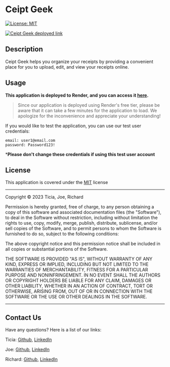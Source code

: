 # Ceipt Geek

[![License: MIT](https://img.shields.io/badge/License-MIT-yellow.svg)](https://opensource.org/licenses/MIT) 

[![Ceipt Geek deployed link](https://img.shields.io/badge/Render-%46E3B7.svg?style=for-the-badge&logo=render&logoColor=white)](https://ceipt-geek.onrender.com/)


## Description

Ceipt Geek helps you organize your receipts by providing a convenient place for you to upload, edit, and view your receipts online.  


## <a id="usage"></a>Usage

**This application is deployed to Render, and you can access it [here](https://ceipt-geek.onrender.com/).**

> Since our application is deployed using Render's free tier, please be aware that it can take a few minutes for the application to load. We apologize for the inconvenience and appreciate your understanding!

If you would like to test the application, you can use our test user credentials:

```
email: user1@email.com
password: Password123!
```
***Please don't change these credentials if using this test user account**

## <a id="license"></a>License

This application is covered under the [MIT](https://opensource.org/licenses/MIT) license

----------------------------------------------------------------

  Copyright © 2023 Ticia, Joe, Richard

  Permission is hereby granted, free of charge, to any person obtaining a copy of this software and associated documentation files (the "Software"), to deal in the Software without restriction, including without limitation the rights to use, copy, modify, merge, publish, distribute, sublicense, and/or sell copies of the Software, and to permit persons to whom the Software is furnished to do so, subject to the following conditions:
  
  The above copyright notice and this permission notice shall be included in all copies or substantial portions of the Software.
  
  THE SOFTWARE IS PROVIDED "AS IS", WITHOUT WARRANTY OF ANY KIND, EXPRESS OR IMPLIED, INCLUDING BUT NOT LIMITED TO THE WARRANTIES OF MERCHANTABILITY, FITNESS FOR A PARTICULAR PURPOSE AND NONINFRINGEMENT. IN NO EVENT SHALL THE AUTHORS OR COPYRIGHT HOLDERS BE LIABLE FOR ANY CLAIM, DAMAGES OR OTHER LIABILITY, WHETHER IN AN ACTION OF CONTRACT, TORT OR OTHERWISE, ARISING FROM, OUT OF OR IN CONNECTION WITH THE SOFTWARE OR THE USE OR OTHER DEALINGS IN THE SOFTWARE.

  ----------------------------------------------------------------


## <a id="contact"></a>Contact Us

Have any questions? Here is a list of our links:

Ticia: [Github](https://github.com/TiciaD), [LinkedIn](https://www.linkedin.com/in/ticia-dunn/)

Joe: [Github](https://github.com/JoeNeedham), [LinkedIn](https://www.linkedin.com/in/joe-needham/)

Richard: [Github](https://github.com/RichardZhang01), [LinkedIn](https://www.linkedin.com/in/richard-zhiyuan-zhang/)
